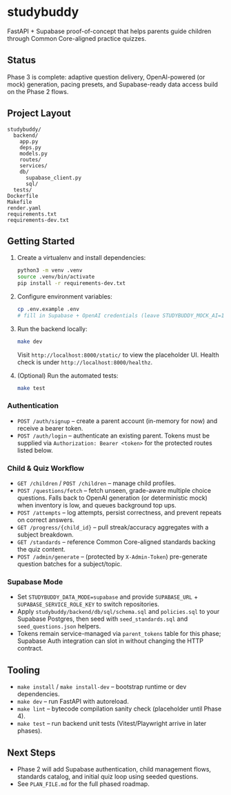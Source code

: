 # studybuddy

FastAPI + Supabase proof-of-concept that helps parents guide children through Common Core-aligned practice quizzes.

## Status
Phase 3 is complete: adaptive question delivery, OpenAI-powered (or mock) generation, pacing presets, and Supabase-ready data access build on the Phase 2 flows.

## Project Layout
```
studybuddy/
  backend/
    app.py
    deps.py
    models.py
    routes/
    services/
    db/
      supabase_client.py
      sql/
  tests/
Dockerfile
Makefile
render.yaml
requirements.txt
requirements-dev.txt
```

## Getting Started
1. Create a virtualenv and install dependencies:
   ```bash
   python3 -m venv .venv
   source .venv/bin/activate
   pip install -r requirements-dev.txt
   ```
2. Configure environment variables:
   ```bash
   cp .env.example .env
   # fill in Supabase + OpenAI credentials (leave STUDYBUDDY_MOCK_AI=1 for offline generation)
   ```
3. Run the backend locally:
   ```bash
   make dev
   ```
   Visit `http://localhost:8000/static/` to view the placeholder UI. Health check is under `http://localhost:8000/healthz`.

4. (Optional) Run the automated tests:
   ```bash
   make test
   ```

### Authentication
- `POST /auth/signup` – create a parent account (in-memory for now) and receive a bearer token.
- `POST /auth/login` – authenticate an existing parent. Tokens must be supplied via `Authorization: Bearer <token>` for the protected routes listed below.

### Child & Quiz Workflow
- `GET /children` / `POST /children` – manage child profiles.
- `POST /questions/fetch` – fetch unseen, grade-aware multiple choice questions. Falls back to OpenAI generation (or deterministic mock) when inventory is low, and queues background top ups.
- `POST /attempts` – log attempts, persist correctness, and prevent repeats on correct answers.
- `GET /progress/{child_id}` – pull streak/accuracy aggregates with a subject breakdown.
- `GET /standards` – reference Common Core-aligned standards backing the quiz content.
- `POST /admin/generate` – (protected by `X-Admin-Token`) pre-generate question batches for a subject/topic.

### Supabase Mode
- Set `STUDYBUDDY_DATA_MODE=supabase` and provide `SUPABASE_URL` + `SUPABASE_SERVICE_ROLE_KEY` to switch repositories.
- Apply `studybuddy/backend/db/sql/schema.sql` and `policies.sql` to your Supabase Postgres, then seed with `seed_standards.sql` and `seed_questions.json` helpers.
- Tokens remain service-managed via `parent_tokens` table for this phase; Supabase Auth integration can slot in without changing the HTTP contract.

## Tooling
- `make install` / `make install-dev` – bootstrap runtime or dev dependencies.
- `make dev` – run FastAPI with autoreload.
- `make lint` – bytecode compilation sanity check (placeholder until Phase 4).
- `make test` – run backend unit tests (Vitest/Playwright arrive in later phases).

## Next Steps
- Phase 2 will add Supabase authentication, child management flows, standards catalog, and initial quiz loop using seeded questions.
- See `PLAN_FILE.md` for the full phased roadmap.
